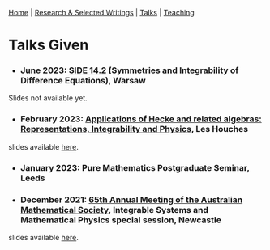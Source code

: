 [Home](https://benjimorris.github.io/)  |  [Research & Selected Writings](https://benjimorris.github.io/research.html)  |  [Talks](https://benjimorris.github.io/talks.html)  |  [Teaching](https://benjimorris.github.io/teaching.html)

# Talks Given

- ### June 2023: [SIDE 14.2](http://indico.fuw.edu.pl/conferenceDisplay.py?ovw=True&confId=67) (Symmetries and Integrability of Difference Equations), Warsaw
Slides not available yet.
- ### February 2023: [Applications of Hecke and related algebras: Representations, Integrability and Physics](https://indico.math.cnrs.fr/event/6037/), Les Houches
slides available [here](\documents\talk.pdf).
- ### January 2023: Pure Mathematics Postgraduate Seminar, Leeds 
- ### December 2021: [65th Annual Meeting of the Australian Mathematical Society](https://carmamaths.org/meetings/austms2021/#page=about), Integrable Systems and Mathematical Physics special session, Newcastle
slides available [here](\documents\AustMS2021_Pres.pdf).
